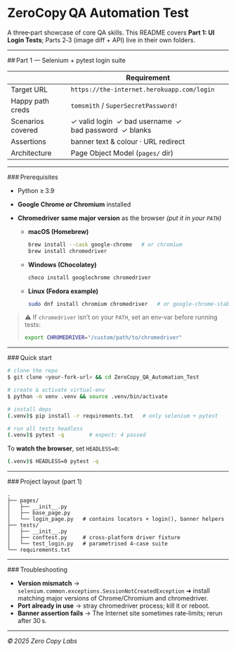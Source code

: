 # ZeroCopy QA Automation Test

A three‑part showcase of core QA skills. This README covers **Part 1: UI Login Tests**; Parts 2‑3 (image diff + API) live in their own folders.

---

\## Part 1 — Selenium + pytest login suite

|                   | Requirement                                             |
| ----------------- | ------------------------------------------------------- |
| Target URL        | `https://the-internet.herokuapp.com/login`              |
| Happy path creds  | `tomsmith` / `SuperSecretPassword!`                     |
| Scenarios covered | ✓ valid login  ✓ bad username  ✓ bad password  ✓ blanks |
| Assertions        | banner text & colour · URL redirect                     |
| Architecture      | Page Object Model (`pages/` dir)                        |

---

\### Prerequisites

* Python ≥ 3.9
* **Google Chrome *or* Chromium** installed
* **Chromedriver** **same major version** as the browser *(put it in your `PATH`)*

  * **macOS (Homebrew)**

    ```bash
    brew install --cask google-chrome   # or chromium
    brew install chromedriver
    ```
  * **Windows (Chocolatey)**

    ```powershell
    choco install googlechrome chromedriver
    ```
  * **Linux (Fedora example)**

    ```bash
    sudo dnf install chromium chromedriver   # or google-chrome-stable
    ```

> ⚠️ If `chromedriver` isn’t on your `PATH`, set an env‑var before running tests:
>
> ```bash
> export CHROMEDRIVER="/custom/path/to/chromedriver"
> ```

---

\### Quick start

```bash
# clone the repo
$ git clone <your‑fork‑url> && cd ZeroCopy_QA_Automation_Test

# create & activate virtual‑env
$ python -m venv .venv && source .venv/bin/activate

# install deps
(.venv)$ pip install -r requirements.txt   # only selenium + pytest

# run all tests headless
(.venv)$ pytest -q        # expect: 4 passed
```

To **watch the browser**, set `HEADLESS=0`:

```bash
(.venv)$ HEADLESS=0 pytest -q
```

---

\### Project layout (part 1)

```
.
├── pages/
│   ├── __init__.py
│   ├── base_page.py
│   └── login_page.py   # contains locators + login(), banner helpers
├── tests/
│   ├── __init__.py
│   ├── conftest.py     # cross‑platform driver fixture
│   └── test_login.py   # parametrised 4‑case suite
└── requirements.txt
```

---

\### Troubleshooting

* **Version mismatch** → `selenium.common.exceptions.SessionNotCreatedException`  ➜  install matching major versions of Chrome/Chromium and chromedriver.
* **Port already in use** → stray chromedriver process; kill it or reboot.
* **Banner assertion fails** → The Internet site sometimes rate‑limits; rerun after 30 s.

---

*© 2025 Zero Copy Labs*

